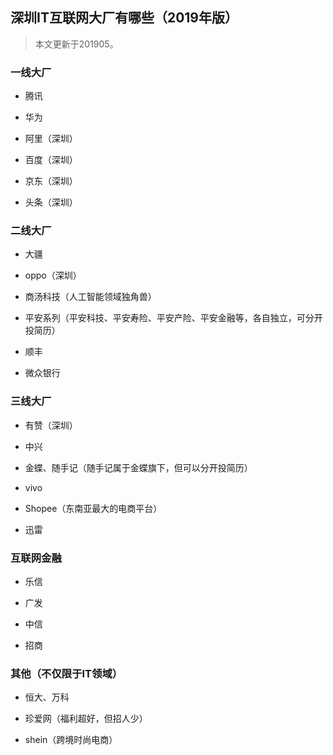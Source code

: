 
## 深圳IT互联网大厂有哪些（2019年版）

> 本文更新于201905。

### 一线大厂

- 腾讯

- 华为

- 阿里（深圳）

- 百度（深圳）

- 京东（深圳）

- 头条（深圳）

### 二线大厂

- 大疆

- oppo（深圳）

- 商汤科技（人工智能领域独角兽）

- 平安系列（平安科技、平安寿险、平安产险、平安金融等，各自独立，可分开投简历）

- 顺丰

- 微众银行

### 三线大厂

- 有赞（深圳）

- 中兴

- 金蝶、随手记（随手记属于金蝶旗下，但可以分开投简历）

- vivo

- Shopee（东南亚最大的电商平台）

- 迅雷

### 互联网金融

- 乐信

- 广发

- 中信

- 招商

### 其他（不仅限于IT领域）

- 恒大、万科

- 珍爱网（福利超好，但招人少）

- shein（跨境时尚电商）



